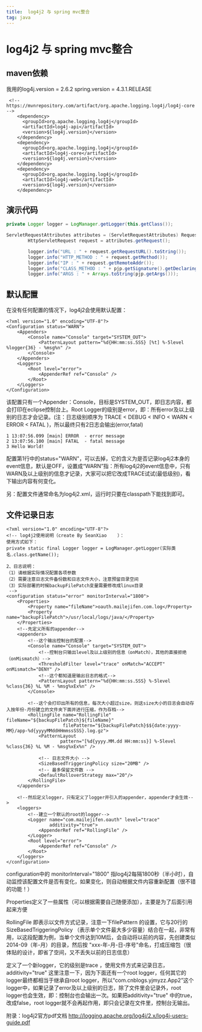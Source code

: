 ```yaml
---
title:  log4j2 与 spring mvc整合
tag: java
---
```

<!-- toc -->
#  log4j2 与 spring mvc整合

## maven依赖
我用的log4j.version = 2.6.2
spring.version = 4.3.1.RELEASE

```
 <!-- https://mvnrepository.com/artifact/org.apache.logging.log4j/log4j-core -->
    <dependency>
      <groupId>org.apache.logging.log4j</groupId>
      <artifactId>log4j-api</artifactId>
      <version>${log4j.version}</version>
    </dependency>
    <dependency>
      <groupId>org.apache.logging.log4j</groupId>
      <artifactId>log4j-core</artifactId>
      <version>${log4j.version}</version>
    </dependency>
    <dependency>
      <groupId>org.apache.logging.log4j</groupId>
      <artifactId>log4j-web</artifactId>
      <version>${log4j.version}</version>
    </dependency>
```

## 演示代码

```java
private Logger logger = LogManager.getLogger(this.getClass());

ServletRequestAttributes attributes = (ServletRequestAttributes) RequestContextHolder.getRequestAttributes();
        HttpServletRequest request = attributes.getRequest();

        logger.info("URL : " + request.getRequestURL().toString());
        logger.info("HTTP_METHOD : " + request.getMethod());
        logger.info("IP : " + request.getRemoteAddr());
        logger.info("CLASS_METHOD : " + pjp.getSignature().getDeclaringTypeName() + "." + pjp.getSignature().getName());
        logger.info("ARGS : " + Arrays.toString(pjp.getArgs()));

```

## 默认配置

在没有任何配置的情况下，log4j2会使用默认配置：

```
<?xml version="1.0" encoding="UTF-8"?>
<Configuration status="WARN">
    <Appenders>
        <Console name="Console" target="SYSTEM_OUT">
            <PatternLayout pattern="%d{HH:mm:ss.SSS} [%t] %-5level %logger{36} - %msg%n" />
        </Console>
    </Appenders>
    <Loggers>
        <Root level="error">
            <AppenderRef ref="Console" />
        </Root>
    </Loggers>
</Configuration>
```

该配置只有一个Appender：Console，目标是SYSTEM_OUT，即日志内容，都会打印在eclipse控制台上。Root Logger的级别是error，即：所有error及以上级别的日志才会记录。(注：日志级别顺序为 TRACE < DEBUG < INFO < WARN < ERROR < FATAL )，所以最终只有2日志会输出(error,fatal)

```
1 13:07:56.099 [main] ERROR  - error message
2 13:07:56.100 [main] FATAL  - fatal message
3 Hello World!
```

配置第1行中的status="WARN"，可以去掉，它的含义为是否记录log4j2本身的event信息，默认是OFF，设置成“WARN”指：所有log4j2的event信息中，只有WARN及以上级别的信息才记录，大家可以把它改成TRACE试试(最低级别)，看下输出内容有何变化。

另：配置文件通常命名为log4j2.xml，运行时只要在classpath下能找到即可。


## 文件记录日志

```
<?xml version="1.0" encoding="UTF-8"?>
<!-- log4j2使用说明（create By SeanXiao    ）：
使用方式如下：
private static final Logger logger = LogManager.getLogger(实际类名.class.getName());

2、日志说明：
（1）请根据实际情况配置各项参数
（2）需要注意日志文件备份数和日志文件大小，注意预留目录空间
（3）实际部署的时候backupFilePatch变量需要修改成linux目录
 -->
<configuration status="error" monitorInterval="1800">
    <Properties>
        <Property name="fileName">oauth.mailejifen.com.log</Property>
        <Property name="backupFilePatch">/usr/local/logs/java/</Property>
    </Properties>
    <!--先定义所有的appender-->
    <appenders>
        <!--这个输出控制台的配置-->
        <Console name="Console" target="SYSTEM_OUT">
            <!--控制台只输出level及以上级别的信息（onMatch），其他的直接拒绝（onMismatch）-->
            <ThresholdFilter level="trace" onMatch="ACCEPT" onMismatch="DENY" />
            <!--这个都知道是输出日志的格式-->
            <PatternLayout pattern="%d{HH:mm:ss.SSS} %-5level %class{36} %L %M - %msg%xEx%n" />
        </Console>

        <!--这个会打印出所有的信息，每次大小超过size，则这size大小的日志会自动存入按年份-月份建立的文件夹下面并进行压缩，作为存档-->
        <RollingFile name="RollingFile" fileName="${backupFilePatch}${fileName}"
                     filePattern="${backupFilePatch}$${date:yyyy-MM}/app-%d{yyyyMMddHHmmssSSS}.log.gz">
            <PatternLayout
                    pattern="[%d{yyyy.MM.dd HH:mm:ss}] %-5level %class{36} %L %M - %msg%xEx%n" />

            <!-- 日志文件大小 -->
            <SizeBasedTriggeringPolicy size="20MB" />
            <!-- 最多保留文件数 -->
            <DefaultRolloverStrategy max="20"/>
        </RollingFile>
    </appenders>

    <!--然后定义logger，只有定义了logger并引入的appender，appender才会生效-->
    <loggers>
        <!--建立一个默认的root的logger-->
        <Logger name="com.mailejifen.oauth" level="trace"
                additivity="true">
            <AppenderRef ref="RollingFile" />
        </Logger>
        <Root level="error">
            <AppenderRef ref="Console" />
        </Root>
    </loggers>
</configuration>
```

configuration中的 monitorInterval="1800" 指log4j2每隔1800秒（半小时），自动监控该配置文件是否有变化，如果变化，则自动根据文件内容重新配置（很不错的功能！）

Properties定义了一些属性（可以根据需要自己随便添加），主要是为了后面引用起来方便

RollingFile 即表示以文件方式记录，注意一下filePattern 的设置，它与20行的SizeBasedTriggeringPolicy （表示单个文件最大多少容量）结合在一起，非常有用，以这段配置为例，当单个文件达到10M后，会自动将以前的内容，先创建类似 2014-09（年-月）的目录，然后按 "xxx-年-月-日-序号"命名，打成压缩包（很体贴的设计，即省了空间，又不丢失以前的日志信息）

定义了一个新logger，它的级别是trace ，使用文件方式来记录日志，additivity="true" 这里注意一下，因为下面还有一个root logger，任何其它的logger最终都相当于继承自root logger，所以“com.cnblogs.yjmyzz.App2”这个logger中，如果记录了error及以上级别的日志，除了文件里会记录外，root logger也会生效，即：控制台也会输出一次。如果把additivity="true" 中的true，改成false，root logger就不会再起作用，即只会记录在文件里，控制台无输出。

附录：log4j2官方pdf文档
http://logging.apache.org/log4j/2.x/log4j-users-guide.pdf


